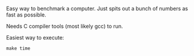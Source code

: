 Easy way to benchmark a computer. Just spits out a bunch of numbers as fast as possible.

Needs C compiler tools (most likely gcc) to run.

Easiest way to execute:
```
make time
```